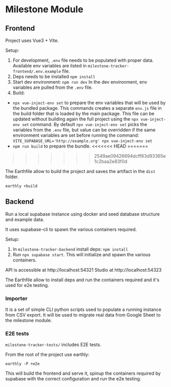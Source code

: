 # Milestone Module

## Frontend

Project uses Vue3 + Vite.

Setup:
1. For development, `.env` file needs to be populated with proper data.
Available env variables are listed in `milestone-tracker-frontend/.env.example`
file.
2. Deps needs to be installed `npm install`
3. Start dev environment: `npm run dev`
In the dev environment, env variables are pulled from the `.env` file.
4. Build:
  - `npx vue-inject-env set` to prepare the env variables that will be used by
  the bundled package. This commands creates a separate `env.js` file in the
  build folder that is loaded by the main package. This file can be updated
  without building again the full project using the `npx vue-inject-env set`
  command.
  By default `npx vue-inject-env set` picks the variables from the `.env` file,
  but value can be overridden if the same environment variables are set before
  running the command:
  `VITE_SUPABASE_URL='http://example.org' npx vue-inject-env set`
  - `npm run build` to prepare the bundle.
<<<<<<< HEAD
=======

>>>>>>> 2549ae09426694dcff83d93365e1c2baa2e83f0d


The Earthfile allow to build the project and saves the artifact in the `dist`
folder.

`earthly +build`

## Backend

Run a local supabase instance using docker and seed database structure and
example data.

It uses supabase-cli to spawn the various containers required.

Setup:
1. In `milestone-tracker-backend` install deps: `npm install`
2. Run `npx supabase start`. This will initialize and spawn the various
containers.

API is accessible at http://localhost:54321
Studio at http://localhost:54323

The Earthfile allow to install deps and run the containers required and it's
used for e2e testing.

### Importer

It is a set of simple CLI python scripts used to populate a running instance
from CSV export. It will be used to migrate real data from Google Sheet to the
milestone module.

### E2E tests

`milestone-tracker-tests/` includes E2E tests.

From the root of the project use earthly:

`earthly -P +e2e`

This will build the frontend and serve it, spinup the containers required by
supabase with the correct configuration and run the e2e testing.
